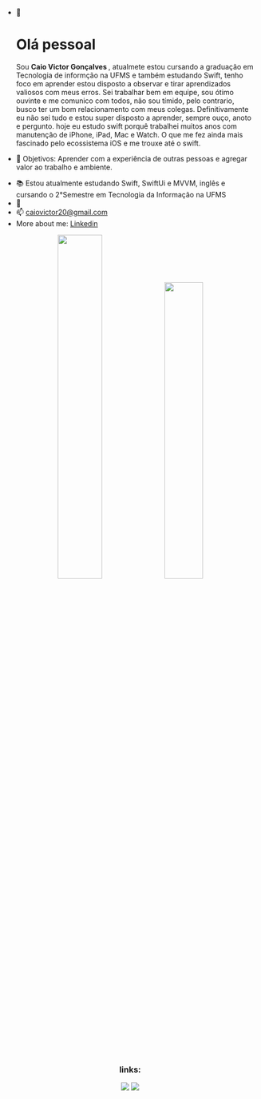 - 👋 <h1> Olá pessoal</h1>
  Sou <strong>Caio Victor Gonçalves </strong>, atualmete estou cursando a graduação em Tecnologia de informção na UFMS e também estudando Swift, tenho foco em aprender estou disposto a observar e tirar aprendizados valiosos com meus erros. Sei trabalhar bem em equipe, sou ótimo ouvinte e me comunico com todos, não sou tímido, pelo contrario, busco ter um bom relacionamento com meus colegas. Definitivamente eu não sei tudo e estou super disposto a aprender, sempre ouço, anoto e pergunto.
  hoje eu estudo swift porquê trabalhei muitos anos com manutenção de iPhone, iPad, Mac e Watch. O que me fez ainda mais fascinado pelo ecossistema iOS e me trouxe até o swift.

* 🎯 Objetivos: Aprender com a experiência de outras pessoas e agregar valor ao trabalho e ambiente.

- 📚 Estou atualmente estudando Swift, SwiftUi e MVVM, inglês e cursando o 2°Semestre em Tecnologia da Informação na UFMS
- 🌱 
- 📫 <a href="mailto:caiovictor20@gmail.com">caiovictor20@gmail.com</a> 
- More about me: <a href="https://www.linkedin.com/in/caio-gon%C3%A7alves-288745a5/">Linkedin</a>
 
<div align="center">
  <img width="42%" src="https://github-readme-stats.vercel.app/api?username=Caiof13Dev&theme=dracula">
  <img width="39%" src="https://github-readme-stats.vercel.app/api/top-langs/?username=Caiof13Dev&layout=compact&theme=dracula">
  
 <div> 
  <h3>links:</h3>
  
   
  <a href="https://www.linkedin.com/in/caio-gon%C3%A7alves-288745a5/" target="_blank"><img src="https://img.shields.io/badge/-LinkedIn-%230077B5?style=for-the-badge&logo=linkedin&logoColor=white" target="_blank"></a>
  <a href = "mailto:caiovictor20@gmail.com"><img src="https://img.shields.io/badge/-Gmail-%23333?style=for-the-badge&logo=gmail&logoColor=white" target="_blank"></a>
  
  </div>
